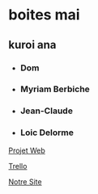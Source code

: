 # boites mai
## kuroi ana

- ### Dom
- ### Myriam Berbiche
- ### Jean-Claude
- ### Loic Delorme


 [Projet Web](https://smnarnold.com/projets/obnl)

[Trello](https://site.com)

[Notre Site](http://maiboites.42web.io)
